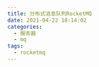 ```yaml
---
title: 分布式消息队列RocketMQ
date: 2021-04-22 18:14:02
categories:
  - 服务器
  - mq
tags:
  - rocketmq
---
```


